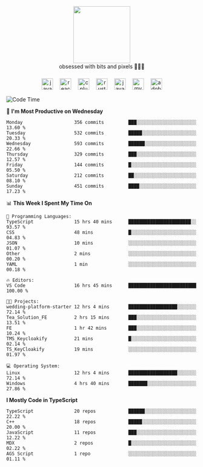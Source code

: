 


  <div align="center">
    
   <img src = "https://i.postimg.cc/W1R4TF4j/d6kpuve-c97567cf-518b-4b86-a271-5c89d88d22f7.gif"  width=150px height=150px />
 </div>

<div align="center">
  obsessed with bits and pixels 🧑‍💻🎨
</div>

  ###
<div align="center">
 <img src="https://cdn.jsdelivr.net/gh/devicons/devicon/icons/javascript/javascript-original.svg" height="30" alt="javascript logo"  />
  <img width="10" />
  <img src="https://cdn.jsdelivr.net/gh/devicons/devicon/icons/react/react-original.svg" height="30" alt="react logo"  />
  <img width="10" />
   <!--<img src="https://cdn.jsdelivr.net/gh/devicons/devicon/icons/nodejs/nodejs-original.svg" height="30" alt="nodejs logo"  />
  <img width="10" />
 <img src="https://cdn.jsdelivr.net/gh/devicons/devicon/icons/flutter/flutter-original.svg" height="30" alt="flutter logo"  />
 <img width="10" />-->
  <img src="https://cdn.jsdelivr.net/gh/devicons/devicon/icons/cplusplus/cplusplus-original.svg" height="30" alt="cpluplus logo"  />
  <img width="10" />
    <img src="https://cdn.jsdelivr.net/gh/devicons/devicon/icons/rust/rust-original.svg" height="30" alt="rust logo"  />
  <img width="10" />
  <img src="https://cdn.jsdelivr.net/gh/devicons/devicon/icons/java/java-original.svg" height="30" alt="java logo"  />
  <img width="10" />
  <img src="https://skillicons.dev/icons?i=mysql" height="30" alt="mysql logo"  />
  <img width="10" />
  <img src="https://skillicons.dev/icons?i=pr" height="30" alt="adobepremierepro logo"  />
</div>

<!--START_SECTION:waka-->
![Code Time](http://img.shields.io/badge/Code%20Time-2%2C294%20hrs%203%20mins-blue)

📅 **I'm Most Productive on Wednesday** 

```text
Monday                   356 commits         ███░░░░░░░░░░░░░░░░░░░░░░   13.60 % 
Tuesday                  532 commits         █████░░░░░░░░░░░░░░░░░░░░   20.33 % 
Wednesday                593 commits         ██████░░░░░░░░░░░░░░░░░░░   22.66 % 
Thursday                 329 commits         ███░░░░░░░░░░░░░░░░░░░░░░   12.57 % 
Friday                   144 commits         █░░░░░░░░░░░░░░░░░░░░░░░░   05.50 % 
Saturday                 212 commits         ██░░░░░░░░░░░░░░░░░░░░░░░   08.10 % 
Sunday                   451 commits         ████░░░░░░░░░░░░░░░░░░░░░   17.23 % 
```


📊 **This Week I Spent My Time On** 

```text
💬 Programming Languages: 
TypeScript               15 hrs 40 mins      ███████████████████████░░   93.57 % 
CSS                      48 mins             █░░░░░░░░░░░░░░░░░░░░░░░░   04.83 % 
JSON                     10 mins             ░░░░░░░░░░░░░░░░░░░░░░░░░   01.07 % 
Other                    2 mins              ░░░░░░░░░░░░░░░░░░░░░░░░░   00.20 % 
YAML                     1 min               ░░░░░░░░░░░░░░░░░░░░░░░░░   00.18 % 

🔥 Editors: 
VS Code                  16 hrs 45 mins      █████████████████████████   100.00 % 

🐱‍💻 Projects: 
wedding-platform-starter 12 hrs 4 mins       ██████████████████░░░░░░░   72.14 % 
Tea_Solution_FE          2 hrs 15 mins       ███░░░░░░░░░░░░░░░░░░░░░░   13.51 % 
FE                       1 hr 42 mins        ███░░░░░░░░░░░░░░░░░░░░░░   10.24 % 
TMS_Keycloakify          21 mins             █░░░░░░░░░░░░░░░░░░░░░░░░   02.14 % 
TS_KeyCloakify           19 mins             ░░░░░░░░░░░░░░░░░░░░░░░░░   01.97 % 

💻 Operating System: 
Linux                    12 hrs 4 mins       ██████████████████░░░░░░░   72.14 % 
Windows                  4 hrs 40 mins       ███████░░░░░░░░░░░░░░░░░░   27.86 % 
```

**I Mostly Code in TypeScript** 

```text
TypeScript               20 repos            ██████░░░░░░░░░░░░░░░░░░░   22.22 % 
C++                      18 repos            █████░░░░░░░░░░░░░░░░░░░░   20.00 % 
JavaScript               11 repos            ███░░░░░░░░░░░░░░░░░░░░░░   12.22 % 
MDX                      2 repos             █░░░░░░░░░░░░░░░░░░░░░░░░   02.22 % 
AGS Script               1 repo              ░░░░░░░░░░░░░░░░░░░░░░░░░   01.11 % 
```




<!--END_SECTION:waka-->
